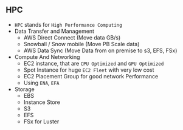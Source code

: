 ## HPC

- `HPC` stands for `High Performance Computing`
- Data Transfer and Management
  - AWS Direct Connect (Move data GB/s)
  - Snowball / Snow mobile (Move PB Scale data)
  - AWS Data Sync (Move Data from on premise to s3, EFS, FSx)
- Compute And Networking
  - EC2 instance, that are `CPU Optimized` and `GPU Optimized`
  - Spot Instance for huge `EC2 Fleet` with very low cost
  - EC2 Placement Group for good network Performance
  - Using `ENA`, `EFA`
- Storage
  - EBS
  - Instance Store
  - S3
  - EFS
  - FSx for Luster
